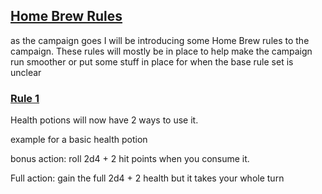 ## <u>Home Brew Rules</u>

as the campaign goes I will be introducing some Home Brew rules to the campaign. These rules will mostly be in place to help make the campaign run smoother or put some stuff in place for when the base rule set is unclear


### <u>Rule 1</u>

Health potions will now have 2 ways to use it.

example for a basic health potion

bonus action:  roll 2d4 + 2 hit points when you consume it.

Full action: gain the full 2d4 + 2 health but it takes your whole turn
